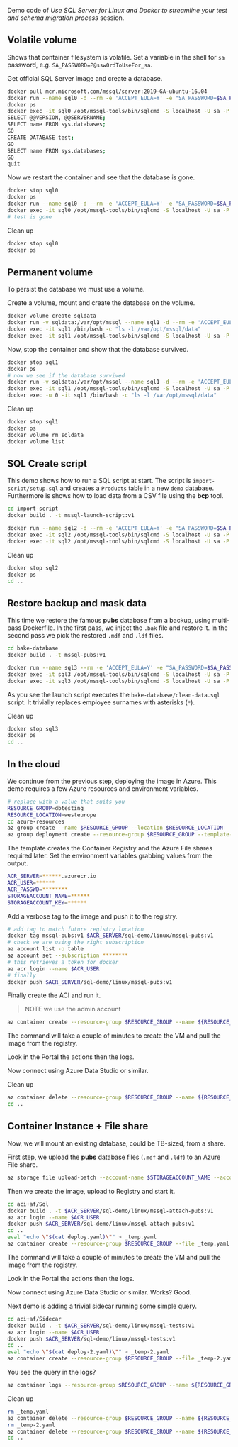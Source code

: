 Demo code of _Use SQL Server for Linux and Docker to streamline your test and schema migration process_ session.



## Volatile volume

Shows that container filesystem is volatile.
Set a variable in the shell for `sa` password, e.g. `SA_PASSWORD=P@ssw0rdToUseFor_sa`.

Get official SQL Server image and create a database.

```bash
docker pull mcr.microsoft.com/mssql/server:2019-GA-ubuntu-16.04
docker run --name sql0 -d --rm -e 'ACCEPT_EULA=Y' -e "SA_PASSWORD=$SA_PASSWORD" -p 1433:1433 mcr.microsoft.com/mssql/server:2019-GA-ubuntu-16.04
docker ps
docker exec -it sql0 /opt/mssql-tools/bin/sqlcmd -S localhost -U sa -P $SA_PASSWORD
SELECT @@VERSION, @@SERVERNAME;
SELECT name FROM sys.databases;
GO
CREATE DATABASE test;
GO
SELECT name FROM sys.databases;
GO
quit
```

Now we restart the container and see that the database is gone.

```bash
docker stop sql0
docker ps
docker run --name sql0 -d --rm -e 'ACCEPT_EULA=Y' -e "SA_PASSWORD=$SA_PASSWORD" -p 1433:1433 mcr.microsoft.com/mssql/server:2019-GA-ubuntu-16.04
docker exec -it sql0 /opt/mssql-tools/bin/sqlcmd -S localhost -U sa -P $SA_PASSWORD -Q "SELECT name FROM sys.databases;"
# test is gone
```

Clean up

```bash
docker stop sql0
docker ps
```



## Permanent volume

To persist the database we must use a volume.

Create a volume, mount and create the database on the volume.

```bash
docker volume create sqldata
docker run -v sqldata:/var/opt/mssql --name sql1 -d --rm -e 'ACCEPT_EULA=Y' -e "SA_PASSWORD=$SA_PASSWORD" -p 1433:1433 mcr.microsoft.com/mssql/server:2019-GA-ubuntu-16.04
docker exec -it sql1 /bin/bash -c "ls -l /var/opt/mssql/data"
docker exec -it sql1 /opt/mssql-tools/bin/sqlcmd -S localhost -U sa -P $SA_PASSWORD -Q "CREATE DATABASE test;"
```

Now, stop the container and show that the database survived.

```bash
docker stop sql1
docker ps
# now we see if the database survived
docker run -v sqldata:/var/opt/mssql --name sql1 -d --rm -e 'ACCEPT_EULA=Y' -e "SA_PASSWORD=$SA_PASSWORD" -p 1433:1433 mcr.microsoft.com/mssql/server:2019-GA-ubuntu-16.04
docker exec -it sql1 /opt/mssql-tools/bin/sqlcmd -S localhost -U sa -P $SA_PASSWORD -Q "SELECT name FROM sys.databases;"
docker exec -u 0 -it sql1 /bin/bash -c "ls -l /var/opt/mssql/data"
```

Clean up

```bash
docker stop sql1
docker ps
docker volume rm sqldata
docker volume list
```



## SQL Create script

This demo shows how to run a SQL script at start.
The script is `import-script/setup.sql` and creates a `Products` table in a new `demo` database.
Furthermore is shows how to load data from a CSV file using the **bcp** tool.

```bash
cd import-script
docker build . -t mssql-launch-script:v1

docker run --name sql2 -d --rm -e 'ACCEPT_EULA=Y' -e "SA_PASSWORD=$SA_PASSWORD" -p 1433:1433 mssql-launch-script:v1
docker exec -it sql2 /opt/mssql-tools/bin/sqlcmd -S localhost -U sa -P $SA_PASSWORD -Q "SELECT name FROM sys.databases;"
docker exec -it sql2 /opt/mssql-tools/bin/sqlcmd -S localhost -U sa -P $SA_PASSWORD -d demo -Q "SELECT * FROM Products;"
```

Clean up

```bash
docker stop sql2
docker ps
cd ..
```



## Restore backup and mask data

This time we restore the famous **pubs** database from a backup, using multi-pass Dockerfile.
In the first pass, we inject the `.bak` file and restore it.
In the second pass we pick the restored `.mdf` and `.ldf` files.

```bash
cd bake-database
docker build . -t mssql-pubs:v1
```

```bash
docker run --name sql3 --rm -e 'ACCEPT_EULA=Y' -e "SA_PASSWORD=$SA_PASSWORD" -p 1433:1433 mssql-pubs:v1
docker exec -it sql3 /opt/mssql-tools/bin/sqlcmd -S localhost -U sa -P $SA_PASSWORD -Q "SELECT name FROM sys.databases;"
docker exec -it sql3 /opt/mssql-tools/bin/sqlcmd -S localhost -U sa -P $SA_PASSWORD -d pubs -Q "SELECT * FROM employee;"
```

As you see the launch script executes the `bake-database/clean-data.sql` script. It trivially replaces employee surnames with asterisks (`*`).

Clean up

```bash
docker stop sql3
docker ps
cd ..
```



## In the cloud

We continue from the previous step, deploying the image in Azure.
This demo requires a few Azure resources and environment variables.

```bash
# replace with a value that suits you
RESOURCE_GROUP=dbtesting
RESOURCE_LOCATION=westeurope
cd azure-resources
az group create --name $RESOURCE_GROUP --location $RESOURCE_LOCATION
az group deployment create --resource-group $RESOURCE_GROUP --template-file template.json -o json --query "properties.outputs"
```

The template creates the Container Registry and the Azure File shares required later.
Set the environment variables grabbing values from the output.

```bash
ACR_SERVER=******.azurecr.io
ACR_USER=******
ACR_PASSWD=********
STORAGEACCOUNT_NAME=******
STORAGEACCOUNT_KEY=******
```

Add a verbose tag to the image and push it to the registry.

```bash
# add tag to match future registry location
docker tag mssql-pubs:v1 $ACR_SERVER/sql-demo/linux/mssql-pubs:v1
# check we are using the right subscription
az account list -o table
az account set --subscription ********
# this retrieves a token for docker
az acr login --name $ACR_USER
# finally
docker push $ACR_SERVER/sql-demo/linux/mssql-pubs:v1
```

Finally create the ACI and run it.
> NOTE we use the admin account

```bash
az container create --resource-group $RESOURCE_GROUP --name ${RESOURCE_GROUP}-pubs --location $RESOURCE_LOCATION --cpu 2 --memory 2 --image $ACR_SERVER/sql-demo/linux/mssql-pubs:v1 --registry-login-server $ACR_SERVER --registry-username $ACR_USER --registry-password $ACR_PASSWD --dns-name-label ${RESOURCE_GROUP}-pubs --ports 1433 --protocol TCP --environment-variables ACCEPT_EULA=Y SA_PASSWORD=$SA_PASSWORD ATTACH_WAIT=30s
```

The command will take a couple of minutes to create the VM and pull the image from the registry.

Look in the Portal the actions then the logs.

Now connect using Azure Data Studio or similar.

Clean up

```bash
az container delete --resource-group $RESOURCE_GROUP --name ${RESOURCE_GROUP}-pubs --yes
cd ..
```



## Container Instance + File share

Now, we will mount an existing database, could be TB-sized, from a share.

First step, we upload the **pubs** database files (`.mdf` and `.ldf`) to an Azure File share.

```bash
az storage file upload-batch --account-name $STORAGEACCOUNT_NAME --account-key $STORAGEACCOUNT_KEY --destination database --source azure-resources/data/
```

Then we create the image, upload to Registry and start it.

```bash
cd aci+af/Sql
docker build . -t $ACR_SERVER/sql-demo/linux/mssql-attach-pubs:v1
az acr login --name $ACR_USER
docker push $ACR_SERVER/sql-demo/linux/mssql-attach-pubs:v1
cd ..
eval "echo \"$(cat deploy.yaml)\"" > _temp.yaml
az container create --resource-group $RESOURCE_GROUP --file _temp.yaml -o tsv
```

The command will take a couple of minutes to create the VM and pull the image from the registry.

Look in the Portal the actions then the logs.

Now connect using Azure Data Studio or similar.
Works? Good.

Next demo is adding a trivial sidecar running some simple query.

```bash
cd aci+af/Sidecar
docker build . -t $ACR_SERVER/sql-demo/linux/mssql-tests:v1
az acr login --name $ACR_USER
docker push $ACR_SERVER/sql-demo/linux/mssql-tests:v1
cd ..
eval "echo \"$(cat deploy-2.yaml)\"" > _temp-2.yaml
az container create --resource-group $RESOURCE_GROUP --file _temp-2.yaml -o tsv
```

You see the query in the logs?
```bash
az container logs --resource-group $RESOURCE_GROUP --name ${RESOURCE_GROUP}-tests --container-name mssql-tests
```

Clean up

```bash
rm _temp.yaml
az container delete --resource-group $RESOURCE_GROUP --name ${RESOURCE_GROUP}-attach-pubs --yes
rm _temp-2.yaml
az container delete --resource-group $RESOURCE_GROUP --name ${RESOURCE_GROUP}-tests --yes
cd ..
```